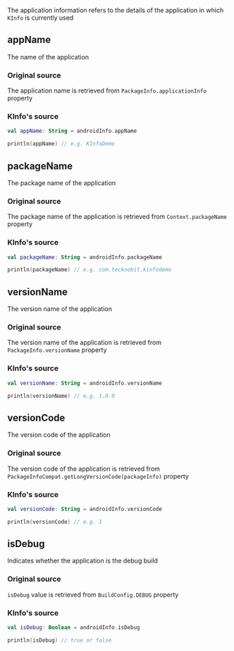 The application information refers to the details of the application in which `KInfo` is currently used

## appName

The name of the application

### Original source

The application name is retrieved from `PackageInfo.applicationInfo` property

### KInfo's source

```kotlin
val appName: String = androidInfo.appName

println(appName) // e.g. KInfoDemo
```

## packageName

The package name of the application

### Original source

The package name of the application is retrieved from `Context.packageName` property

### KInfo's source

```kotlin
val packageName: String = androidInfo.packageName

println(packageName) // e.g. com.tecknobit.kinfodemo
```

## versionName

The version name of the application

### Original source

The version name of the application is retrieved from `PackageInfo.versionName` property

### KInfo's source

```kotlin
val versionName: String = androidInfo.versionName

println(versionName) // e.g. 1.0.0
```

## versionCode

The version code of the application

### Original source

The version code of the application is retrieved from `PackageInfoCompat.getLongVersionCode(packageInfo)` property

### KInfo's source

```kotlin
val versionCode: String = androidInfo.versionCode

println(versionCode) // e.g. 1
```

## isDebug

Indicates whether the application is the debug build

### Original source

`isDebug` value is retrieved from `BuildConfig.DEBUG` property

### KInfo's source

```kotlin
val isDebug: Boolean = androidInfo.isDebug

println(isDebug) // true or false
```